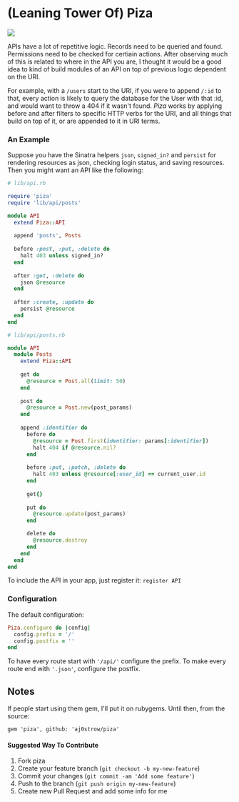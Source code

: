 # (Leaning Tower Of) Piza

![](https://fbcdn-sphotos-g-a.akamaihd.net/hphotos-ak-ash3/944296_10151808876277269_290364435_n.jpg)

APIs have a lot of repetitive logic. Records need to be queried and found. Permissions need to be checked for certiain actions. After observing much of this is related to where in the API you are, I thought it would be a good idea to kind of build modules of an API on top of previous logic dependent on the URI.

For example, with a `/users` start to the URI, if you were to append `/:id` to that, every action is likely to query the database for the User with that :id, and would want to throw a 404 if it wasn't found. *Piza* works by applying before and after filters to specific HTTP verbs for the URI, and all things that build on top of it, or are appended to it in URI terms. 

### An Example

Suppose you have the Sinatra helpers `json`, `signed_in?` and `persist` for rendering resources as json, checking login status, and saving resources. Then you might want an API like the following:

```ruby
# lib/api.rb

require 'piza'
require 'lib/api/posts'

module API
  extend Piza::API
  
  append 'posts', Posts
  
  before :post, :put, :delete do
    halt 403 unless signed_in?
  end
  
  after :get, :delete do
    json @resource
  end
    
  after :create, :update do
    persist @resource
  end
end

# lib/api/posts.rb

module API
  module Posts
    extend Piza::API
    
    get do
      @resource = Post.all(limit: 50)
    end
      
    post do
      @resource = Post.new(post_params)
    end
      
    append :identifier do
      before do
        @resource = Post.first(identifier: params[:identifier])
        halt 404 if @resource.nil?
      end
    
      before :put, :patch, :delete do
        halt 403 unless @resource[:user_id] == current_user.id
      end
      
      get{}
      
      put do
        @resource.update(post_params)
      end

      delete do
        @resource.destroy
      end
    end
  end
end
``` 

To include the API in your app, just register it: `register API`

### Configuration

The default configuration:

```ruby
Piza.configure do |config|
  config.prefix = '/'
  config.postfix = ''
end
```

To have every route start with ``'/api/'`` configure the prefix. To make every route end with `'.json'`, configure the postfix. 

## Notes

If people start using them gem, I'll put it on rubygems. Until then, from the source:

    gem 'piza', github: 'aj0strow/piza'
    
#### Suggested Way To Contribute

1. Fork piza
2. Create your feature branch (`git checkout -b my-new-feature`)
3. Commit your changes (`git commit -am 'Add some feature'`)
4. Push to the branch (`git push origin my-new-feature`)
5. Create new Pull Request and add some info for me